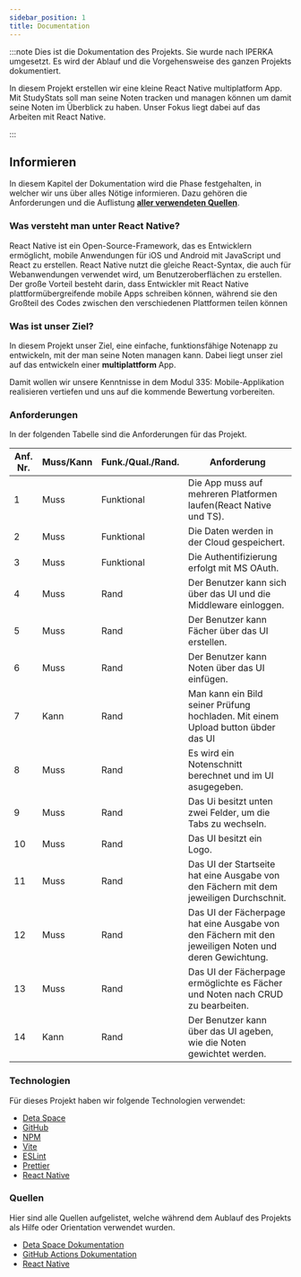 ```yaml
---
sidebar_position: 1
title: Documentation
---
```


:::note
Dies ist die Dokumentation des Projekts. Sie wurde nach IPERKA umgesetzt. Es wird der Ablauf und die Vorgehensweise des ganzen Projekts dokumentiert.

In diesem Projekt erstellen wir eine kleine React Native multiplatform App. Mit StudyStats soll man seine Noten tracken und managen können um damit seine Noten im Überblick zu haben. Unser Fokus liegt dabei auf das Arbeiten mit React Native.

:::

## Informieren

In diesem Kapitel der Dokumentation wird die Phase festgehalten, in welcher wir uns über alles Nötige informieren. Dazu gehören die Anforderungen und die Auflistung [**aller verwendeten Quellen**](#quellen).

### Was versteht man unter React Native?

React Native ist ein Open-Source-Framework, das es Entwicklern ermöglicht, mobile Anwendungen für iOS und Android mit JavaScript und React zu erstellen. React Native nutzt die gleiche React-Syntax, die auch für Webanwendungen verwendet wird, um Benutzeroberflächen zu erstellen. Der große Vorteil besteht darin, dass Entwickler mit React Native plattformübergreifende mobile Apps schreiben können, während sie den Großteil des Codes zwischen den verschiedenen Plattformen teilen können

### Was ist unser Ziel?

In diesem Projekt unser Ziel, eine einfache, funktionsfähige Notenapp zu entwickeln, mit der man seine Noten managen kann. Dabei liegt unser ziel auf das entwickeln einer **multiplattform** App.

Damit wollen wir unsere Kenntnisse in dem Modul 335: Mobile-Applikation realisieren vertiefen und uns auf die kommende Bewertung vorbereiten.

### Anforderungen

In der folgenden Tabelle sind die Anforderungen für das Projekt.

| Anf. Nr. | Muss/Kann | Funk./Qual./Rand. | Anforderung                                                                                           |
| -------- | --------- | ----------------- | ----------------------------------------------------------------------------------------------------- |
| 1        | Muss      | Funktional        | Die App muss auf mehreren Platformen laufen(React Native und TS).                                     |
| 2        | Muss      | Funktional        | Die Daten werden in der Cloud gespeichert.                                                            |
| 3        | Muss      | Funktional        | Die Authentifizierung erfolgt mit MS OAuth.                                                           |
| 4        | Muss      | Rand              | Der Benutzer kann sich über das UI und die Middleware einloggen.                                      |
| 5        | Muss      | Rand              | Der Benutzer kann Fächer über das UI erstellen.                                                       |
| 6        | Muss      | Rand              | Der Benutzer kann Noten über das UI einfügen.                                                         |
| 7        | Kann      | Rand              | Man kann ein Bild seiner Prüfung hochladen. Mit einem Upload button übder das UI                      |
| 8        | Muss      | Rand              | Es wird ein Notenschnitt berechnet und im UI asugegeben.                                              |
| 9        | Muss      | Rand              | Das Ui besitzt unten zwei Felder, um die Tabs zu wechseln.                                            |
| 10       | Muss      | Rand              | Das UI besitzt ein Logo.                                                                              |
| 11       | Muss      | Rand              | Das UI der Startseite hat eine Ausgabe von den Fächern mit dem jeweiligen Durchschnit.                |
| 12       | Muss      | Rand              | Das UI der Fächerpage hat eine Ausgabe von den Fächern mit den jeweiligen Noten und deren Gewichtung. |
| 13       | Muss      | Rand              | Das UI der Fächerpage ermöglichte es Fächer und Noten nach CRUD zu bearbeiten.                        |
| 14       | Kann      | Rand              | Der Benutzer kann über das UI ageben, wie die Noten gewichtet werden.                                 |

### Technologien

Für dieses Projekt haben wir folgende Technologien verwendet:

-   [Deta Space](https://deta.space)
-   [GitHub](https://github.com)
-   [NPM](https://www.npmjs.com/)
-   [Vite](https://vitejs.dev/)
-   [ESLint](https://eslint.org/)
-   [Prettier](https://prettier.io/)
-   [React Native](https://reactnative.dev)

### Quellen

Hier sind alle Quellen aufgelistet, welche während dem Aublauf des Projekts als Hilfe oder Orientation verwendet wurden.

-   [Deta Space Dokumentation](https://deta.space/docs/en)
-   [GitHub Actions Dokumentation](https://docs.github.com/de/actions)
-   [React Native](https://reactnative.dev/docs/getting-started)
